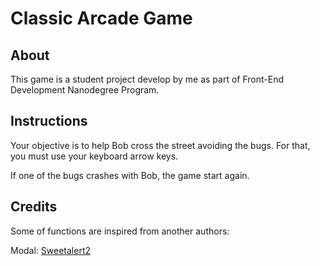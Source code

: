 
# Classic Arcade Game

## About

This game is a student project develop by me as part of Front-End Development Nanodegree Program.

## Instructions

Your objective is to help Bob cross the street avoiding the bugs. For that, you must use your keyboard arrow keys.

If one of the bugs crashes with Bob, the game start again. 

## Credits

Some of functions are inspired from another authors:

Modal: [Sweetalert2](https://sweetalert2.github.io/) 

